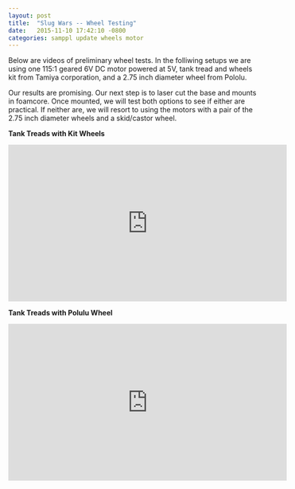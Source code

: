 ```yaml
---
layout: post
title:  "Slug Wars -- Wheel Testing"
date:   2015-11-10 17:42:10 -0800
categories: samppl update wheels motor
---
```


Below are videos of preliminary wheel tests. In the folliwing setups we are using one 115:1 geared 6V DC motor powered at 5V, tank tread and wheels kit from Tamiya corporation, and a 2.75 inch diameter wheel from Pololu.

Our results are promising. Our next step is to laser cut the base and mounts in foamcore. Once mounted, we will test both options to see if either are practical. If neither are, we will resort to using the motors with a pair of the 2.75 inch diameter wheels and a skid/castor wheel.

__Tank Treads with Kit Wheels__
<iframe width="560" height="315" src="https://www.youtube.com/embed/nzTxYgdTVfI" frameborder="0" allowfullscreen></iframe>

__Tank Treads with Polulu Wheel__
<iframe width="560" height="315" src="https://www.youtube.com/embed/pifoTdzok_U" frameborder="0" allowfullscreen></iframe>